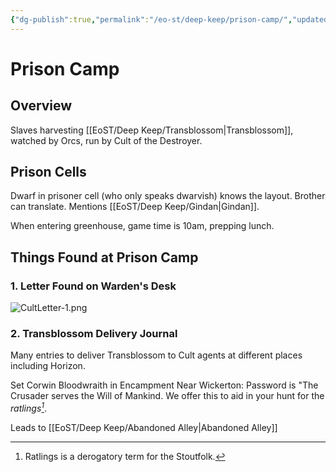 ```yaml
---
{"dg-publish":true,"permalink":"/eo-st/deep-keep/prison-camp/","updated":"2025-06-21T19:36:35.240-04:00"}
---
```



# Prison Camp

## Overview

Slaves harvesting [[EoST/Deep Keep/Transblossom\|Transblossom]], watched by Orcs, run by Cult of the Destroyer.

## Prison Cells

Dwarf in prisoner cell (who only speaks dwarvish) knows the layout. Brother can translate. Mentions [[EoST/Deep Keep/Gindan\|Gindan]].

When entering greenhouse, game time is 10am, prepping lunch.

## Things Found at Prison Camp

### 1. Letter Found on Warden's Desk

![CultLetter-1.png](/img/user/EoST/Deep%20Keep/CultLetter-1.png)

### 2. Transblossom Delivery Journal

Many entries to deliver Transblossom to Cult agents at different places including Horizon.

Set Corwin Bloodwraith in Encampment Near Wickerton: Password is "The Crusader serves the Will of Mankind. We offer this to aid in your hunt for the *ratlings[^1]*.

[^1]: Ratlings is a derogatory term for the Stoutfolk.


Leads to [[EoST/Deep Keep/Abandoned Alley\|Abandoned Alley]]
